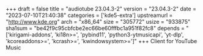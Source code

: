 +++
draft = false
title = "audiotube 23.04.3-2"
version = "23.04.3-2"
date = "2023-07-10T21:40:38"
categories = ['kde5-extra']
upstreamurl = "http://www.kde.org"
arch = "x86_64"
size = "305772"
usize = "933875"
sha1sum = "be42f9c95cbfcbe2ec66be60fffbc1a951f82fc8"
depends = "['kirigami-addons', 'ki18n>=', 'pybind11', 'python3-ytmusicapi', 'yt-dlp', 'kcoreaddons>=', 'kcrash>=', 'kwindowsystem>=']"
+++
Client for YouTube Music